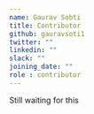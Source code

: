 ```yaml
---
name: Gaurav Sobti
title: Contributor
github: gauravsoti1
twitter: ""
linkedin: ""
slack: ""
joining_date: ""
role : contributor
---
```


Still waiting for this
